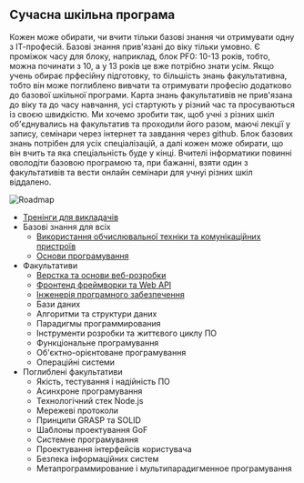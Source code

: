 ## Сучасна шкільна програма

Кожен може обирати, чи вчити тільки базові знання чи отримувати одну з ІТ-професій. Базові знання прив'язані до віку тільки умовно.
Є проміжок часу для блоку, наприклад, блок PF0: 10-13 років, тобто, можна починати з 10, а у 13 років це вже потрібно знати усім.
Якщо учень обирає прфесійну підготовку, то більшість знань факультативна, тобто він може поглиблено вивчати та отримувати професію додатково до базової шкільної програми.
Карта знань факультативів не прив'язана до віку та до часу навчання, усі стартують у різний час та просуваються із своєю швидкістю.
Ми хочемо зробити так, щоб учні з різних шкіл об'єднувались на факультатив та проходили його разом, маючі лекції у запису, семінари через інтернет та завдання через github.
Блок базових знань потрібен для усіх спеціалізацій, а далі кожен може обирати, що він вчить та яка спеціальність буде у кінці.
Вчителі інформатики повинні оволодіти базовою програмою та, при бажанні, взяти один з факультативів та вести онлайн семінари для учнуі різних шкіл віддалено.

![Roadmap](https://user-images.githubusercontent.com/4405297/192475068-6ab213d7-43f8-4f4f-9d3d-8a2aceb17476.png)

- [Тренінги для викладачів](Teachers-uk.md)
- Базові знання для всіх
  - [Використання обчислювальної техніки та комунікаційних пристроїв](Literacy-uk.md)
  - [Основи програмування](Programming-uk.md)
- Факультативи
  - [Верстка та основи веб-розробки](Web-uk.md)
  - [Фронтенд фреймворки та Web API](Frontend-uk.md)
  - [Інженерія програмного забезпечення](Software-uk.md)
  - Бази даних
  - Алгоритми та структури даних
  - Парадигмы программирования
  - Інструменти розробки та життєвого циклу ПО
  - Функціональне програмування
  - Об'єктно-орієнтоване програмування
  - Операційні системи
- Поглиблені факультативи
  - Якість, тестування і надійність ПО
  - Асинхроне програмування
  - Технологічний стек Node.js
  - Мережеві протоколи
  - Принципи GRASP та SOLID
  - Шаблоны проектування GoF
  - Системне програмування
  - Проектування інтерфейсів користувача
  - Безпека інформаційних систем
  - Метапрограммирование і мультипарадигменное програмування
